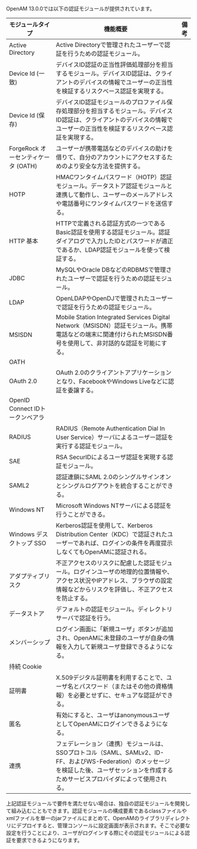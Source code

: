 OpenAM 13.0.0では以下の認証モジュールが提供されています。

|モジュールタイプ|機能概要|備考|
|---|---|---|
|Active Directory|Active Directoryで管理されたユーザーで認証を行うための認証モジュール。||
|Device Id (一致)|デバイスID認証の正当性評価処理部分を担当するモジュール。デバイスID認証は、クライアントのデバイスの情報でユーザーの正当性を検証するリスクベース認証を実現する。||
|Device Id (保存)|デバイスID認証モジュールのプロファイル保存処理部分を担当するモジュール。デバイスID認証は、クライアントのデバイスの情報でユーザーの正当性を検証するリスクベース認証を実現する。||
|ForgeRock オーセンティケータ (OATH)|ユーザーが携帯電話などのデバイスの助けを借りて、自分のアカウントにアクセスするためのより安全な方法を提供する。||
|HOTP|HMACワンタイムパスワード（HOTP）認証モジュール。データストア認証モジュールと連携して動作し、ユーザーのメールアドレスや電話番号にワンタイムパスワードを送信する。||
|HTTP 基本|HTTPで定義される認証方式の一つであるBasic認証を使用する認証モジュール。認証ダイアログで入力したIDとパスワードが適正であるか、LDAP認証モジュールを使って検証する。||
|JDBC|MySQLやOracle DBなどのRDBMSで管理されたユーザーで認証を行うための認証モジュール。||
|LDAP|OpenLDAPやOpenDJで管理されたユーザーで認証を行うための認証モジュール。||
|MSISDN|Mobile Station Integrated Services Digital Network（MSISDN）認証モジュール。携帯電話などの端末に関連付けられたMSISDN番号を使用して、非対話的な認証を可能にする。||
|OATH|||
|OAuth 2.0|OAuth 2.0のクライアントアプリケーションとなり、FacebookやWindows Liveなどに認証を委譲する。||
|OpenID Connect IDトークンベアラ|||
|RADIUS|RADIUS（Remote Authentication Dial In User Service）サーバによるユーザー認証を実行する認証モジュール。||
|SAE|RSA SecurIDによるユーザ認証を実現する認証モジュール。||
|SAML2|認証連鎖にSAML 2.0のシングルサインオンとシングルログアウトを統合することができる。||
|Windows NT|Microsoft Windows NTサーバによる認証を行うことができる。||
|Windows デスクトップ SSO|Kerberos認証を使用して、Kerberos Distribution Center（KDC）で認証されたユーザーであれば、ログインの条件を再度提示しなくてもOpenAMに認証される。||
|アダプティブリスク|不正アクセスのリスクに配慮した認証モジュール。ログインユーザの地理的位置情報や、アクセス状況やIPアドレス、ブラウザの設定情報などからリスクを評価し、不正アクセスを防止する。||
|データストア|デフォルトの認証モジュール。ディレクトリサーバで認証を行う。||
|メンバーシップ|ログイン画面に「新規ユーザ」ボタンが追加され、OpenAMに未登録のユーザが自身の情報を入力して新規ユーザ登録できるようになる。||
|持続 Cookie|||
|証明書|X.509デジタル証明書を利用することで、ユーザ名とパスワード（またはその他の資格情報）を必要とせずに、セキュアな認証ができる。||
|匿名|有効にすると、ユーザはanonymousユーザとしてOpenAMにログインできるようになる。||
|連携|フェデレーション（連携）モジュールは、SSOプロトコル（SAML、SAMLv2、ID-FF、およびWS-Federation）のメッセージを検証した後、ユーザセッションを作成するためサービスプロバイダによって使用される。||

上記認証モジュールで要件を満たせない場合は、独自の認証モジュールを開発して組み込むこともできます。認証モジュールの構成要素であるclassファイルやxmlファイルを単一のjarファイルにまとめて、OpenAMのライブラリディレクトリにデプロイすると、管理コンソールに設定画面が表示されます。そこで必要な設定を行うことにより、ユーザがログインする際にその認証モジュールによる認証を要求できるようになります。

